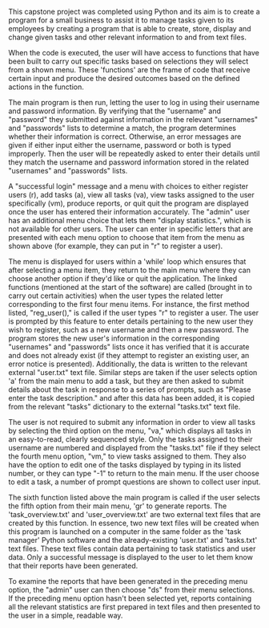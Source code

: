 This capstone project was completed using Python and its aim is to create a program for a small business to assist it to manage tasks given to its employees by creating a program that is able to create, store, display and change given tasks and other relevant information to and from text files.

When the code is executed, the user will have access to functions that have been built to carry out specific tasks based on selections they will select from a shown menu. These 'functions' are the frame of code that receive certain input and produce the desired outcomes based on the defined actions in the function.

The main program is then run, letting the user to log in using their username and password information. By verifying that the "username" and "password" they submitted against  information in the relevant "usernames" and "passwords" lists to determine a match, the program determines whether their information is correct. Otherwise, an error messages are given if either input either the username, password or both is typed improperly. Then the user will be repeatedly asked to enter their details until they match the username and password information stored in the related "usernames" and "passwords" lists. 

A "successful login" message and a menu with choices to either register users (r), add tasks (a), view all tasks (va), view tasks assigned to the user specifically (vm), produce reports, or quit quit the program are displayed once the user has entered their information accurately. The "admin" user has an additional menu choice that lets them "display statistics.", which is not available for other users. The user can enter in specific letters that are presented with each menu option to choose that item from the menu as shown above (for example, they can put in "r" to register a user).

The menu is displayed for users within a 'while' loop which ensures that after selecting a menu item, they return to the main menu where they can choose another option if they'd like or quit the application. The linked functions (mentioned at the start of the software) are called (brought in to carry out certain activities) when the user types the related letter corresponding to the first four menu items. For instance, the first method listed, "reg_user()," is called if the user types "r" to register a user. The user is prompted by this feature to enter details pertaining to the new user they wish to register, such as a new username and then a new password. The program stores the new user's information in the corresponding "usernames" and "passwords" lists once it has verified that it is accurate and does not already exist (if they attempt to register an existing user, an error notice is presented). Additionally, the data is written to the relevant external "user.txt" text file. Similar steps are taken if the user selects option 'a' from the main menu to add a task, but they are then asked to submit details about the task in response to a series of prompts, such as "Please enter the task description." and after this data has been added, it is copied from the relevant "tasks" dictionary to the external "tasks.txt" text file.

The user is not required to submit any information in order to view all tasks by selecting the third option on the menu, "va," which displays all tasks in an easy-to-read, clearly sequenced style. Only the tasks assigned to their username are numbered and displayed from the "tasks.txt" file if they select the fourth menu option, "vm," to view tasks assigned to them. They also have the option to edit one of the tasks displayed by typing in its listed number, or they can type "-1" to return to the main menu. If the user choose to edit a task, a number of prompt questions are shown to collect user input.

The sixth function listed above the main program is called if the user selects the fifth option from their main menu, 'gr' to generate reports. The 'task_overview.txt' and 'user_overview.txt' are two external text files that are created by this function. In essence, two new text files will be created when this program is launched on a computer in the same folder as the 'task manager' Python software and the already-existing 'user.txt' and 'tasks.txt' text files. These text files contain data pertaining to task statistics and user data. Only a successful message is displayed to the user to let them know that their reports have been generated.

To examine the reports that have been generated in the preceding menu option, the "admin" user can then choose "ds" from their menu selections. If the preceding menu option hasn't been selected yet, reports containing all the relevant statistics are first prepared in text files and then presented to the user in a simple, readable way.
